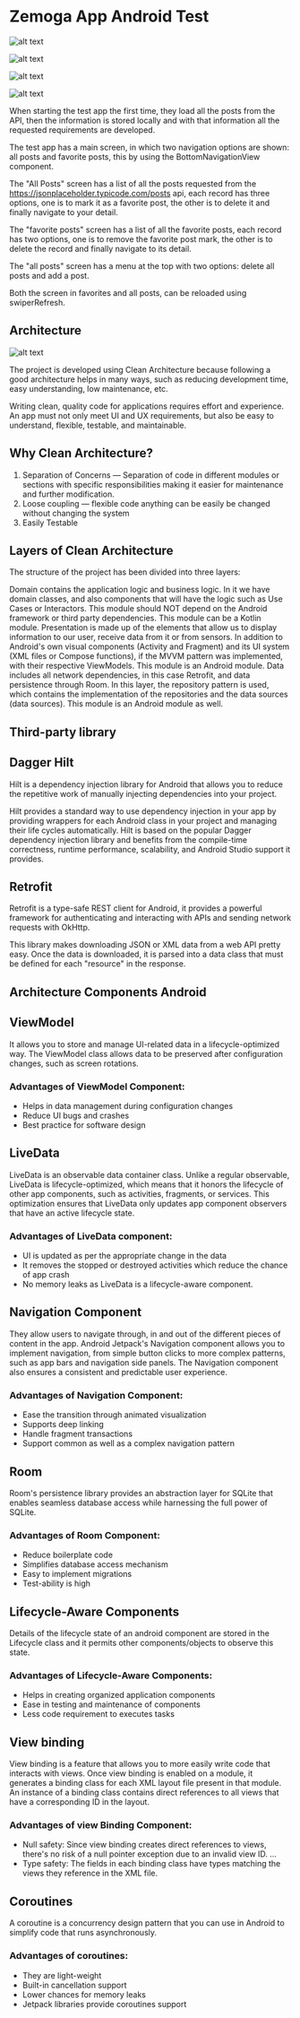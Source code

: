 # Zemoga App Android Test

![alt text](https://drive.google.com/file/d/1ncoJXt5_dIvIUKVC-oG4hJKG29N6aFZ_/view?usp=sharing)

![alt text](https://storage.cloud.google.com/zemoga_images/Captura%20de%20Pantalla%202022-07-05%20a%20la(s)%2010.58.03.png)

![alt text](https://storage.cloud.google.com/zemoga_images/Captura%20de%20Pantalla%202022-07-05%20a%20la(s)%2010.58.03.png)

![alt text](https://storage.cloud.google.com/zemoga_images/Captura%20de%20Pantalla%202022-07-05%20a%20la(s)%2010.58.03.png)


When starting the test app the first time, they load all the posts from the API, then the information is stored locally and with that information all the requested requirements are developed.

The test app has a main screen, in which two navigation options are shown: all posts and favorite posts, this by using the BottomNavigationView component.

The "All Posts" screen has a list of all the posts requested from the https://jsonplaceholder.typicode.com/posts api, each record has three options, one is to mark it as a favorite post, the other is to delete it and finally navigate to your detail.

The "favorite posts" screen has a list of all the favorite posts, each record has two options, one is to remove the favorite post mark, the other is to delete the record and finally navigate to its detail.

The "all posts" screen has a menu at the top with two options: delete all posts and add a post.

Both the screen in favorites and all posts, can be reloaded using swiperRefresh.

## Architecture

![alt text](https://miro.medium.com/max/1400/1*wOmAHDN_zKZJns9YDjtrMw.jpeg)

The project is developed using Clean Architecture because following a good architecture helps in many ways, such as reducing development time, easy understanding, low maintenance, etc.

Writing clean, quality code for applications requires effort and experience. An app must not only meet UI and UX requirements, but also be easy to understand, flexible, testable, and maintainable.

## Why Clean Architecture?

1. Separation of Concerns — Separation of code in different modules or sections with specific responsibilities making it easier for maintenance and further modification.
2. Loose coupling — flexible code anything can be easily be changed without changing the system
3. Easily Testable

## Layers of Clean Architecture

The structure of the project has been divided into three layers:

Domain contains the application logic and business logic. In it we have domain classes, and also components that will have the logic such as Use Cases or Interactors. This module should NOT depend on the Android framework or third party dependencies. This module can be a Kotlin module.
Presentation is made up of the elements that allow us to display information to our user, receive data from it or from sensors. In addition to Android's own visual components (Activity and Fragment) and its UI system (XML files or Compose functions), if the MVVM pattern was implemented, with their respective ViewModels. This module is an Android module.
Data includes all network dependencies, in this case Retrofit, and data persistence through Room. In this layer, the repository pattern is used, which contains the implementation of the repositories and the data sources (data sources). This module is an Android module as well.

## Third-party library

## Dagger Hilt

Hilt is a dependency injection library for Android that allows you to reduce the repetitive work of manually injecting dependencies into your project.

Hilt provides a standard way to use dependency injection in your app by providing wrappers for each Android class in your project and managing their life cycles automatically. Hilt is based on the popular Dagger dependency injection library and benefits from the compile-time correctness, runtime performance, scalability, and Android Studio support it provides.

## Retrofit

Retrofit is a type-safe REST client for Android, it provides a powerful framework for authenticating and interacting with APIs and sending network requests with OkHttp.

This library makes downloading JSON or XML data from a web API pretty easy. Once the data is downloaded, it is parsed into a data class that must be defined for each "resource" in the response.


## Architecture Components Android

## ViewModel

It allows you to store and manage UI-related data in a lifecycle-optimized way. The ViewModel class allows data to be preserved after configuration changes, such as screen rotations.

### Advantages of ViewModel Component:

* Helps in data management during configuration changes
* Reduce UI bugs and crashes
* Best practice for software design

## LiveData

LiveData is an observable data container class. Unlike a regular observable, LiveData is lifecycle-optimized, which means that it honors the lifecycle of other app components, such as activities, fragments, or services. This optimization ensures that LiveData only updates app component observers that have an active lifecycle state.

### Advantages of LiveData component:

* UI is updated as per the appropriate change in the data
* It removes the stopped or destroyed activities which reduce the chance of app crash
* No memory leaks as LiveData is a lifecycle-aware component.

## Navigation Component

They allow users to navigate through, in and out of the different pieces of content in the app. Android Jetpack's Navigation component allows you to implement navigation, from simple button clicks to more complex patterns, such as app bars and navigation side panels. The Navigation component also ensures a consistent and predictable user experience.

### Advantages of Navigation Component:

* Ease the transition through animated visualization
* Supports deep linking
* Handle fragment transactions
* Support common as well as a complex navigation pattern

## Room

Room's persistence library provides an abstraction layer for SQLite that enables seamless database access while harnessing the full power of SQLite.

### Advantages of Room Component:

* Reduce boilerplate code
* Simplifies database access mechanism
* Easy to implement migrations
* Test-ability is high

## Lifecycle-Aware Components

Details of the lifecycle state of an android component are stored in the Lifecycle class and it permits other components/objects to observe this state.

### Advantages of Lifecycle-Aware Components:

* Helps in creating organized application components
* Ease in testing and maintenance of components
* Less code requirement to executes tasks

## View binding

View binding is a feature that allows you to more easily write code that interacts with views. Once view binding is enabled on a module, it generates a binding class for each XML layout file present in that module. An instance of a binding class contains direct references to all views that have a corresponding ID in the layout.

### Advantages of view Binding Component:

* Null safety: Since view binding creates direct references to views, there's no risk of a null pointer exception due to an invalid view ID. ...
* Type safety: The fields in each binding class have types matching the views they reference in the XML file.

## Coroutines

A coroutine is a concurrency design pattern that you can use in Android to simplify code that runs asynchronously.

### Advantages of coroutines:

* They are light-weight
* Built-in cancellation support
* Lower chances for memory leaks
* Jetpack libraries provide coroutines support


